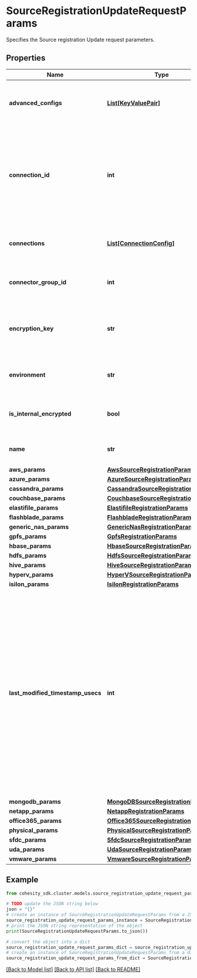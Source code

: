 # SourceRegistrationUpdateRequestParams

Specifies the Source registration Update request parameters.

## Properties

Name | Type | Description | Notes
------------ | ------------- | ------------- | -------------
**advanced_configs** | [**List[KeyValuePair]**](KeyValuePair.md) | Specifies the advanced configuration for a protection source. | [optional] 
**connection_id** | **int** | Specifies the id of the connection from where this source is reachable. This should only be set for a source being registered by a tenant user. | [optional] 
**connections** | [**List[ConnectionConfig]**](ConnectionConfig.md) | Specfies the list of connections for the source. | [optional] 
**connector_group_id** | **int** | Specifies the connector group id of connector groups. | [optional] 
**encryption_key** | **str** | Specifies the key that user has encrypted the credential with. | [optional] 
**environment** | **str** | Specifies the environment type of the Protection Source. | 
**is_internal_encrypted** | **bool** | Specifies if credentials are encrypted by internal key. | [optional] 
**name** | **str** | A user specified name for this source. | [optional] 
**aws_params** | [**AwsSourceRegistrationParams**](AwsSourceRegistrationParams.md) |  | [optional] 
**azure_params** | [**AzureSourceRegistrationParams**](AzureSourceRegistrationParams.md) |  | [optional] 
**cassandra_params** | [**CassandraSourceRegistrationParams**](CassandraSourceRegistrationParams.md) |  | [optional] 
**couchbase_params** | [**CouchbaseSourceRegistrationParams**](CouchbaseSourceRegistrationParams.md) |  | [optional] 
**elastifile_params** | [**ElastifileRegistrationParams**](ElastifileRegistrationParams.md) |  | [optional] 
**flashblade_params** | [**FlashbladeRegistrationParams**](FlashbladeRegistrationParams.md) |  | [optional] 
**generic_nas_params** | [**GenericNasRegistrationParams**](GenericNasRegistrationParams.md) |  | [optional] 
**gpfs_params** | [**GpfsRegistrationParams**](GpfsRegistrationParams.md) |  | [optional] 
**hbase_params** | [**HbaseSourceRegistrationParams**](HbaseSourceRegistrationParams.md) |  | [optional] 
**hdfs_params** | [**HdfsSourceRegistrationParams**](HdfsSourceRegistrationParams.md) |  | [optional] 
**hive_params** | [**HiveSourceRegistrationParams**](HiveSourceRegistrationParams.md) |  | [optional] 
**hyperv_params** | [**HyperVSourceRegistrationParams**](HyperVSourceRegistrationParams.md) |  | [optional] 
**isilon_params** | [**IsilonRegistrationParams**](IsilonRegistrationParams.md) |  | [optional] 
**last_modified_timestamp_usecs** | **int** | Specifies the last time this protection source was updated. If this is passed into a PUT request, then the backend will validate that the timestamp passed in matches the time that the protection source was actually last modified. If the two timestamps do not match, then the request will be rejected with a stale error. | [optional] 
**mongodb_params** | [**MongoDBSourceRegistrationParams**](MongoDBSourceRegistrationParams.md) |  | [optional] 
**netapp_params** | [**NetappRegistrationParams**](NetappRegistrationParams.md) |  | [optional] 
**office365_params** | [**Office365SourceRegistrationParams**](Office365SourceRegistrationParams.md) |  | [optional] 
**physical_params** | [**PhysicalSourceRegistrationParams**](PhysicalSourceRegistrationParams.md) |  | [optional] 
**sfdc_params** | [**SfdcSourceRegistrationParams**](SfdcSourceRegistrationParams.md) |  | [optional] 
**uda_params** | [**UdaSourceRegistrationParams**](UdaSourceRegistrationParams.md) |  | [optional] 
**vmware_params** | [**VmwareSourceRegistrationParams**](VmwareSourceRegistrationParams.md) |  | [optional] 

## Example

```python
from cohesity_sdk.cluster.models.source_registration_update_request_params import SourceRegistrationUpdateRequestParams

# TODO update the JSON string below
json = "{}"
# create an instance of SourceRegistrationUpdateRequestParams from a JSON string
source_registration_update_request_params_instance = SourceRegistrationUpdateRequestParams.from_json(json)
# print the JSON string representation of the object
print(SourceRegistrationUpdateRequestParams.to_json())

# convert the object into a dict
source_registration_update_request_params_dict = source_registration_update_request_params_instance.to_dict()
# create an instance of SourceRegistrationUpdateRequestParams from a dict
source_registration_update_request_params_from_dict = SourceRegistrationUpdateRequestParams.from_dict(source_registration_update_request_params_dict)
```
[[Back to Model list]](../README.md#documentation-for-models) [[Back to API list]](../README.md#documentation-for-api-endpoints) [[Back to README]](../README.md)


